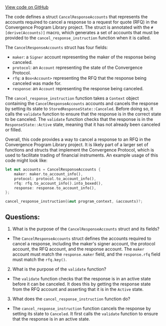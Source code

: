 [View code on GitHub](https://github.com/convergence-rfq/convergence-program-library/rfq/program/src/instructions/rfq/cancel_response.rs)

The code defines a struct `CancelResponseAccounts` that represents the accounts required to cancel a response to a request for quote (RFQ) in the Convergence Program Library project. The struct is annotated with the `#[derive(Accounts)]` macro, which generates a set of accounts that must be provided to the `cancel_response_instruction` function when it is called.

The `CancelResponseAccounts` struct has four fields:
- `maker`: a `Signer` account representing the maker of the response being canceled.
- `protocol`: an `Account` representing the state of the Convergence Protocol.
- `rfq`: a `Box<Account>` representing the RFQ that the response being canceled was made for.
- `response`: an `Account` representing the response being canceled.

The `cancel_response_instruction` function takes a `Context` object containing the `CancelResponseAccounts` accounts and cancels the response by setting its state to `StoredResponseState::Canceled`. Before doing so, it calls the `validate` function to ensure that the response is in the correct state to be canceled. The `validate` function checks that the response is in the `ResponseState::Active` state, meaning that it has not already been canceled or filled.

Overall, this code provides a way to cancel a response to an RFQ in the Convergence Program Library project. It is likely part of a larger set of functions and structs that implement the Convergence Protocol, which is used to facilitate trading of financial instruments. An example usage of this code might look like:

```rust
let mut accounts = CancelResponseAccounts {
    maker: maker.to_account_info(),
    protocol: protocol.to_account_info(),
    rfq: rfq.to_account_info().into_boxed(),
    response: response.to_account_info(),
};

cancel_response_instruction(&mut program_context, &accounts)?;
```
## Questions: 
 1. What is the purpose of the `CancelResponseAccounts` struct and its fields?
- The `CancelResponseAccounts` struct defines the accounts required to cancel a response, including the maker's signer account, the protocol account, the RFQ account, and the response account. The `maker` account must match the `response.maker` field, and the `response.rfq` field must match the `rfq.key()`.

2. What is the purpose of the `validate` function?
- The `validate` function checks that the response is in an active state before it can be canceled. It does this by getting the response state from the RFQ account and asserting that it is in the `Active` state.

3. What does the `cancel_response_instruction` function do?
- The `cancel_response_instruction` function cancels the response by setting its state to `Canceled`. It first calls the `validate` function to ensure that the response is in an active state.